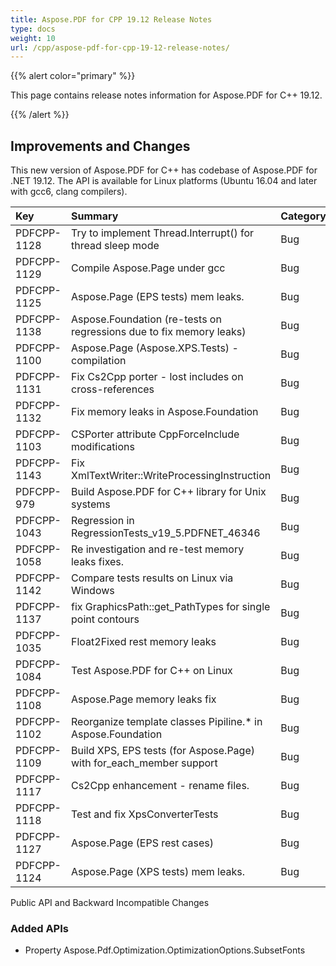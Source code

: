 ```yaml
---
title: Aspose.PDF for CPP 19.12 Release Notes
type: docs
weight: 10
url: /cpp/aspose-pdf-for-cpp-19-12-release-notes/
---
```


{{% alert color="primary" %}} 

This page contains release notes information for Aspose.PDF for C++ 19.12.

{{% /alert %}} 
## **Improvements and Changes**
This new version of Aspose.PDF for C++ has codebase of Aspose.PDF for .NET 19.12. The API is available for Linux platforms (Ubuntu 16.04 and later with gcc6, clang compilers).



|**Key**|**Summary**|**Category**|
| :- | :- | :- |
|PDFCPP-1128|Try to implement Thread.Interrupt() for thread sleep mode|Bug|
|PDFCPP-1129|Compile Aspose.Page under gcc|Bug|
|PDFCPP-1125|Aspose.Page (EPS tests) mem leaks.|Bug|
|PDFCPP-1138|Aspose.Foundation (re-tests on regressions due to fix memory leaks)|Bug|
|PDFCPP-1100|Aspose.Page (Aspose.XPS.Tests) - compilation|Bug|
|PDFCPP-1131|Fix Cs2Cpp porter - lost includes on cross-references|Bug|
|PDFCPP-1132|Fix memory leaks in Aspose.Foundation|Bug|
|PDFCPP-1103|CSPorter attribute CppForceInclude modifications|Bug|
|PDFCPP-1143|Fix XmlTextWriter::WriteProcessingInstruction|Bug|
|PDFCPP-979|Build Aspose.PDF for C++ library for Unix systems|Bug|
|PDFCPP-1043|Regression in RegressionTests_v19_5.PDFNET_46346|Bug|
|PDFCPP-1058|Re investigation and re-test memory leaks fixes.|Bug|
|PDFCPP-1142|Compare tests results on Linux via Windows|Bug|
|PDFCPP-1137|fix GraphicsPath::get_PathTypes for single point contours|Bug|
|PDFCPP-1035|Float2Fixed rest memory leaks|Bug|
|PDFCPP-1084|Test Aspose.PDF for C++ on Linux|Bug|
|PDFCPP-1108|Aspose.Page memory leaks fix|Bug|
|PDFCPP-1102|Reorganize template classes Pipiline.* in Aspose.Foundation|Bug|
|PDFCPP-1109|Build XPS, EPS tests (for Aspose.Page) with for_each_member support|Bug|
|PDFCPP-1117|Cs2Cpp enhancement - rename files.|Bug|
|PDFCPP-1118|Test and fix XpsConverterTests|Bug|
|PDFCPP-1127|Aspose.Page (EPS rest cases)|Bug|
|PDFCPP-1124|Aspose.Page (XPS tests) mem leaks.|Bug|
Public API and Backward Incompatible Changes
### **Added APIs**
- Property Aspose.Pdf.Optimization.OptimizationOptions.SubsetFonts
